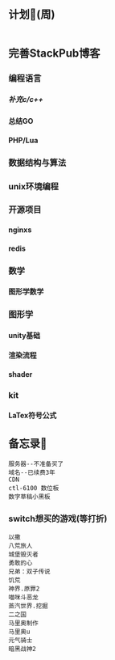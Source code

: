 ## 计划📖(周)
```

```
## 完善StackPub博客
### 编程语言
##### 补充c/c++
#### 总结GO
#### PHP/Lua

### 数据结构与算法

### unix环境编程

### 开源项目
#### nginxs
#### redis

### 数学
#### 图形学数学

### 图形学
#### unity基础
#### 渲染流程
#### shader


### kit
#### LaTex符号公式

## 备忘录📕
``` 
服务器--不准备买了
域名--已续费3年
CDN
ctl-6100 数位板
数字草稿小黑板
```

### switch想买的游戏(等打折)
```
以撒
八荒旅人
城堡毁灭者
勇敢的心
兄弟：双子传说
饥荒
神界.原罪2
喵咪斗恶龙
蒸汽世界.挖掘
二之国
马里奥制作
马里奥u
元气骑士
暗黑战神2
```

